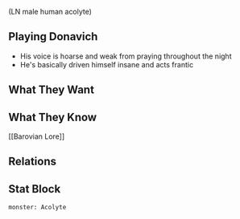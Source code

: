 (LN male human acolyte)
## Playing Donavich
- His voice is hoarse and weak from praying throughout the night
- He's basically driven himself insane and acts frantic

## What They Want

## What They Know
[[Barovian Lore]]

## Relations

## Stat Block

```statblock
monster: Acolyte
```
